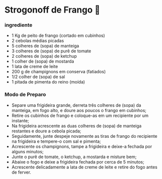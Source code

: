 # Strogonoff de Frango :chicken:

 ### ingrediente

- 1 Kg de peito de frango (cortado em cubinhos)
- 2 cebolas médias picadas
- 5 colheres de (sopa) de manteiga
- 3 colheres de (sopa) de purê de tomate
- 2 colheres de (sopa) de ketchup
- 1 colher de (sopa) de mostarda
- 1 lata de creme de leite
- 200 g de champignons em conserva (fatiados)
- 1/2 colher de (sopa) de sal
- 1 pitada de pimenta do reino (moída)

### Modo de Preparo

- Separe uma frigideira grande, derreta três colheres de (sopa) da manteiga, em fogo alto, e doure aos poucos o frango em cubinhos;
- Retire os cubinhos de frango e coloque-as em um recipiente por um instante;
- Na frigideira acrescente as duas colheres de (sopa) de manteiga restantes e doure a cebola picada;
- Seguidamente, junte despeje novamente as tiras de frango do recipiente na frigideira e tempere-o com sal e pimenta;
- Acrescente os champignons, tampe a frigideira e deixe-a fechada por alguns minutos;
- Junte o purê de tomate, o ketchup, a mostarda e misture bem;
- Abaixe o fogo e deixe a frigideira fechada por cerca de 5 minutos;
- Acrescente delicadamente a lata de creme de leite e retire do fogo antes de ferver.



